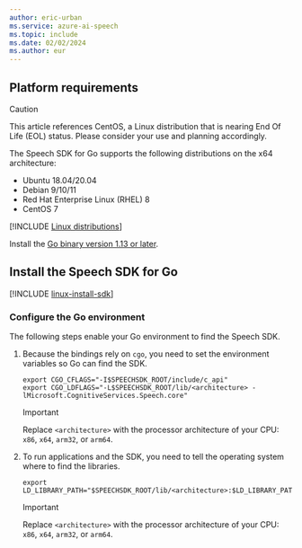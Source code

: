```yaml
---
author: eric-urban
ms.service: azure-ai-speech
ms.topic: include
ms.date: 02/02/2024
ms.author: eur
---
```


## Platform requirements

> [!CAUTION]
> This article references CentOS, a Linux distribution that is nearing End Of Life (EOL) status. Please consider your use and planning accordingly.

The Speech SDK for Go supports the following distributions on the x64 architecture:

- Ubuntu 18.04/20.04
- Debian 9/10/11
- Red Hat Enterprise Linux (RHEL) 8
- CentOS 7

[!INCLUDE [Linux distributions](linux-distributions.md)]

Install the [Go binary version 1.13 or later](https://go.dev/dl/).

## Install the Speech SDK for Go

[!INCLUDE [linux-install-sdk](linux-install-sdk.md)]

### Configure the Go environment

The following steps enable your Go environment to find the Speech SDK.

1. Because the bindings rely on `cgo`, you need to set the environment variables so Go can find the SDK.

   ```console
   export CGO_CFLAGS="-I$SPEECHSDK_ROOT/include/c_api"
   export CGO_LDFLAGS="-L$SPEECHSDK_ROOT/lib/<architecture> -lMicrosoft.CognitiveServices.Speech.core"
   ```

   > [!IMPORTANT]
   > Replace `<architecture>` with the processor architecture of your CPU: `x86`, `x64`, `arm32`, or `arm64`.

1. To run applications and the SDK, you need to tell the operating system where to find the libraries.

   ```console
   export LD_LIBRARY_PATH="$SPEECHSDK_ROOT/lib/<architecture>:$LD_LIBRARY_PATH"
   ```

   > [!IMPORTANT]
   > Replace `<architecture>` with the processor architecture of your CPU: `x86`, `x64`, `arm32`, or `arm64`.
